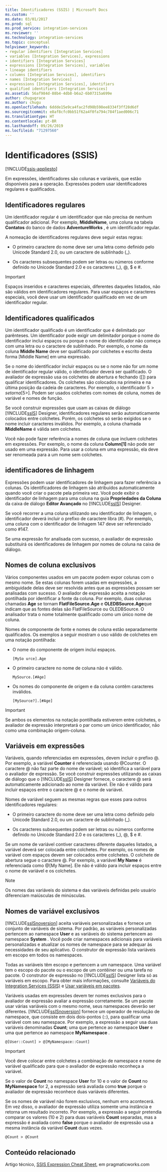 ```yaml
---
title: Identificadores (SSIS) | Microsoft Docs
ms.custom: ''
ms.date: 03/01/2017
ms.prod: sql
ms.prod_service: integration-services
ms.reviewer: ''
ms.technology: integration-services
ms.topic: conceptual
helpviewer_keywords:
- regular identifiers [Integration Services]
- variables [Integration Services], expressions
- identifiers [Integration Services]
- expressions [Integration Services], variables
- lineage identifiers
- columns [Integration Services], identifiers
- names [Integration Services]
- expressions [Integration Services], identifiers
- qualified identifiers [Integration Services]
ms.assetid: 56af984d-88b4-4db8-b6a2-6b07315a699e
author: chugugrace
ms.author: chugu
ms.openlocfilehash: 6ddde15e9ca4fac2fd98b598ee8334f3ff28d6df
ms.sourcegitcommit: e8af8cfc0bb51f62a4f0fa794c784f1aed006c71
ms.translationtype: HT
ms.contentlocale: pt-BR
ms.lasthandoff: 09/26/2019
ms.locfileid: "71297560"
---
```

# <a name="identifiers-ssis"></a>Identificadores (SSIS)

[!INCLUDE[ssis-appliesto](../../includes/ssis-appliesto-ssvrpluslinux-asdb-asdw-xxx.md)]


  Em expressões, identificadores são colunas e variáveis, que estão disponíveis para a operação. Expressões podem usar identificadores regulares e qualificados.  
  
## <a name="regular-identifiers"></a>Identificadores regulares  
 Um identificador regular é um identificador que não precisa de nenhum qualificador adicional. Por exemplo, **MiddleName**, uma coluna na tabela **Contatos** do banco de dados **AdventureWorks** , é um identificador regular.  
  
 A nomeação de identificadores regulares deve seguir estas regras:  
  
-   O primeiro caractere do nome deve ser uma letra como definido pelo Unicode Standard 2.0, ou um caractere de sublinhado (_).  
  
-   Os caracteres subsequentes podem ser letras ou números conforme definido no Unicode Standard 2.0 e os caracteres (_), \@, $ e #.  
  
> [!IMPORTANT]  
>  Espaços inseridos e caracteres especiais, diferentes daqueles listados, não são válidos em identificadores regulares. Para usar espaços e caracteres especiais, você deve usar um identificador qualificado em vez de um identificador regular.  
  
## <a name="qualified-identifiers"></a>Identificadores qualificados  
 Um identificador qualificado é um identificador que é delimitado por parênteses. Um identificador pode exigir um delimitador porque o nome do identificador inclui espaços ou porque o nome do identificador não começa com uma letra ou o caractere de sublinhado. Por exemplo, o nome da coluna **Middle Name** deve ser qualificado por colchetes e escrito desta forma [Middle Name] em uma expressão.  
  
 Se o nome do identificador incluir espaços ou se o nome não for um nome de identificador regular válido, o identificador deverá ser qualificado. O avaliador de expressão usa os colchetes de abertura e fechando ([]) para qualificar identificadores. Os colchetes são colocados na primeira e na última posição da cadeia de caracteres. Por exemplo, o identificador 5$> se torna [5$>]. Podem ser usados colchetes com nomes de coluna, nomes de variável e nomes de função.  
  
 Se você construir expressões que usam as caixas de diálogo [!INCLUDE[ssIS](../../includes/ssis-md.md)] Designer, identificadores regulares serão automaticamente colocados entre colchetes. Porém, os colchetes só serão exigidos se o nome incluir caracteres inválidos. Por exemplo, a coluna chamada **MiddleName** é válida sem colchetes.  
  
 Você não pode fazer referência a nomes de coluna que incluem colchetes em expressões. Por exemplo, o nome da coluna **Column[1]** não pode ser usado em uma expressão. Para usar a coluna em uma expressão, ela deve ser renomeada para a um nome sem colchetes.  
  
## <a name="lineage-identifiers"></a>identificadores de linhagem  
 Expressões podem usar identificadores de linhagem para fazer referência a colunas. Os identificadores de linhagem são atribuídos automaticamente quando você criar o pacote pela primeira vez. Você pode exibir o identificador de linhagem para uma coluna na guia **Propriedades da Coluna** da caixa de diálogo **Editor Avançado** no [!INCLUDE[ssIS](../../includes/ssis-md.md)] Designer.  
  
 Se você recorrer a uma coluna utilizando seu identificador de linhagem, o identificador deverá incluir o prefixo de caractere libra (#). Por exemplo, uma coluna com o identificador de linhagem 147 deve ser referenciado como #147.  
  
 Se uma expressão for analisada com sucesso, o avaliador de expressão substituirá os identificadores de linhagem por nomes de coluna na caixa de diálogo.  
  
## <a name="unique-column-names"></a>Nomes de coluna exclusivos  
 Vários componentes usados em um pacote podem expor colunas com o mesmo nome. Se estas colunas forem usadas em expressões, a ambiguidade delas deve ser resolvida antes que as expressões possam ser analisadas com sucesso. O avaliador de expressão aceita a notação pontilhada por identificar a fonte da coluna. Por exemplo, duas colunas chamadas **Age** se tornam **FlatFileSource.Age** e **OLEDBSource.Age**que indicam que as fontes delas são FlatFileSource ou OLEDBSource. O analisador trata o nome totalmente qualificado como um único nome de coluna.  
  
 Nomes de componente de fonte e nomes de coluna estão separadamente qualificados. Os exemplos a seguir mostram o uso válido de colchetes em uma notação pontilhada:  
  
-   O nome do componente de origem inclui espaços.  
  
    ```  
    [MySo urce].Age  
    ```  
  
-   O primeiro caractere no nome de coluna não é válido.  
  
    ```  
    MySource.[#Age]  
    ```  
  
-   Os nomes do componente de origem e da coluna contêm caracteres inválidos.  
  
    ```  
    [MySource?].[#Age]  
    ```  
  
> [!IMPORTANT]  
>  Se ambos os elementos na notação pontilhada estiverem entre colchetes, o avaliador de expressão interpretará o par como um único identificador, não como uma combinação origem-coluna.  
  
## <a name="variables-in-expressions"></a>Variáveis em expressões  
 Variáveis, quando referenciadas em expressões, devem incluir o prefixo \@. Por exemplo, a variável **Counter** é referenciada usando \@Counter. O caractere \@ não faz parte do nome de variável; só identifica a variável para o avaliador de expressão. Se você construir expressões utilizando as caixas de diálogo que o [!INCLUDE[ssIS](../../includes/ssis-md.md)] Designer fornece, o caractere \@ será automaticamente adicionado ao nome da variável. Ele não é válido para incluir espaços entre o caractere \@ e o nome de variável.  
  
 Nomes de variável seguem as mesmas regras que esses para outros identificadores regulares:  
  
-   O primeiro caractere do nome deve ser uma letra como definido pelo Unicode Standard 2.0, ou um caractere de sublinhado (_).  
  
-   Os caracteres subsequentes podem ser letras ou números conforme definido no Unicode Standard 2.0 e os caracteres (_), \@, $ e #.  
  
 Se um nome de variável contiver caracteres diferente daqueles listados, a variável deverá ser colocada entre colchetes. Por exemplo, os nomes de variável com espaços devem ser colocados entre colchetes. O colchete de abertura segue o caractere \@. Por exemplo, a variável **My Name** é referenciada como \@[My Name]. Ele não é válido para incluir espaços entre o nome de variável e os colchetes.  
  
> [!NOTE]  
>  Os nomes das variáveis do sistema e das variáveis definidas pelo usuário diferenciam maiúsculas de minúsculas.  
  
## <a name="unique-variable-names"></a>Nomes de variável exclusivos  
 [!INCLUDE[ssISnoversion](../../includes/ssisnoversion-md.md)] aceita variáveis personalizadas e fornece um conjunto de variáveis de sistema. Por padrão, as variáveis personalizadas pertencem ao namespace **User** e as variáveis do sistema pertencem ao namespace **System** . Você pode criar namespaces adicionais para variáveis personalizadas e atualizar os nomes de namespace para se adequar às necessidades de seu aplicativo. O construtor de expressão lista variáveis em escopo em todos os namespaces.  
  
 Todas as variáveis têm escopo e pertencem a um namespace. Uma variável tem o escopo do pacote ou o escopo de um contêiner ou uma tarefa no pacote. O construtor de expressão no [!INCLUDE[ssIS](../../includes/ssis-md.md)] Designer lista só as variáveis em escopo. Para obter mais informações, consulte [Variáveis do Integration Services &#40;SSIS&#41;](../../integration-services/integration-services-ssis-variables.md) e [Usar variáveis em pacotes](https://msdn.microsoft.com/library/7742e92d-46c5-4cc4-b9a3-45b688ddb787).  
  
 Variáveis usadas em expressões devem ter nomes exclusivos para o avaliador de expressão avaliar a expressão corretamente. Se um pacote usar várias variáveis com o mesmo nome, seus namespaces deverão ser diferentes. [!INCLUDE[ssISnoversion](../../includes/ssisnoversion-md.md)] fornece um operador de resolução de namespace, que consiste em dois dois-pontos (::), para qualificar uma variável com seu namespace. Por exemplo, a expressão a seguir usa duas variáveis denominadas **Count**; uma que pertence ao namespace **User** e uma que pertence ao namespace **MyNamespace** .  
  
```  
@[User::Count] > @[MyNamespace::Count]  
```  
  
> [!IMPORTANT]  
>  Você deve colocar entre colchetes a combinação de namespace e nome de variável qualificado para que o avaliador de expressão reconheça a variável.  
  
 Se o valor de **Count** no namespace **User** for 10 e o valor de **Count** no **MyNamespace** for 2, a expressão será avaliada como **true** porque o avaliador de expressão reconhece duas variáveis diferentes.  
  
 Se os nomes de variável não forem exclusivos, nenhum erro acontecerá. Em vez disso, o avaliador de expressão utiliza somente uma instância e retorna um resultado incorreto. Por exemplo, a expressão a seguir pretendia comparar os valores (10 e 2) para duas variáveis **Count** separadas, mas a expressão é avaliada como **false** porque o avaliador de expressão usa a mesma instância da variável **Count** duas vezes.  
  
```  
@Count > @Count  
```  
  
## <a name="related-content"></a>Conteúdo relacionado  
 Artigo técnico, [SSIS Expression Cheat Sheet](https://go.microsoft.com/fwlink/?LinkId=746575), em pragmaticworks.com  
  
  
